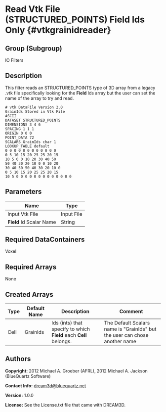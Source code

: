 Read Vtk File (STRUCTURED_POINTS) Field Ids Only {#vtkgrainidreader}
======

## Group (Subgroup) ##
IO Filters

## Description ##

This filter reads an STRUCTURED_POINTS type of 3D array from a legacy .vtk file specifically looking for the **Field** Ids array but the user can set the name of the array to try and read.

    # vtk DataFile Version 2.0    GrainIds Stored in Vtk File    ASCII    DATASET STRUCTURED_POINTS    DIMENSIONS 3 4 6    SPACING 1 1 1    ORIGIN 0 0 0    POINT_DATA 72    SCALARS GrainIds char 1 
    LOOKUP_TABLE default 
    0 0 0 0 0 0 0 0 0 0 0 0    0 5 10 15 20 25 25 20 15
    10 5 0 0 10 20 30 40 50 
    50 40 30 20 10 0 0 10 20 
    30 40 50 50 40 30 20 10 0 
    0 5 10 15 20 25 25 20 15 
    10 5 0 0 0 0 0 0 0 0 0 0 0 0 0


## Parameters ##

| Name | Type |
|------|------|
| Input Vtk File | Input File |
| **Field** Id Scalar Name | String |

## Required DataContainers ##
Voxel

## Required Arrays ##
None


## Created Arrays ##

| Type | Default Name | Description | Comment |
|------|--------------|-------------|---------|
| Cell | GrainIds | Ids (ints) that specify to which **Field** each **Cell** belongs. | The Default Scalars name is "GrainIds" but the user can chose another name |



## Authors ##

**Copyright:** 2012 Michael A. Groeber (AFRL), 2012 Michael A. Jackson (BlueQuartz Software)

**Contact Info:** dream3d@bluequartz.net

**Version:** 1.0.0

**License:**  See the License.txt file that came with DREAM3D.



